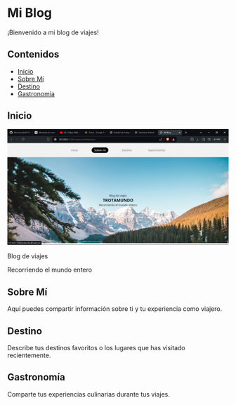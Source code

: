 # Mi Blog

¡Bienvenido a mi blog de viajes!

## Contenidos

- [Inicio](#inicio)
- [Sobre Mí](#sobremi)
- [Destino](#destino)
- [Gastronomía](#gastronomia)

## Inicio

![TROTAMUNDO](./Assets/Captura2.png)

Blog de viajes

Recorriendo el mundo entero

## Sobre Mí

Aquí puedes compartir información sobre ti y tu experiencia como viajero.

## Destino

Describe tus destinos favoritos o los lugares que has visitado recientemente.

## Gastronomía

Comparte tus experiencias culinarias durante tus viajes.


